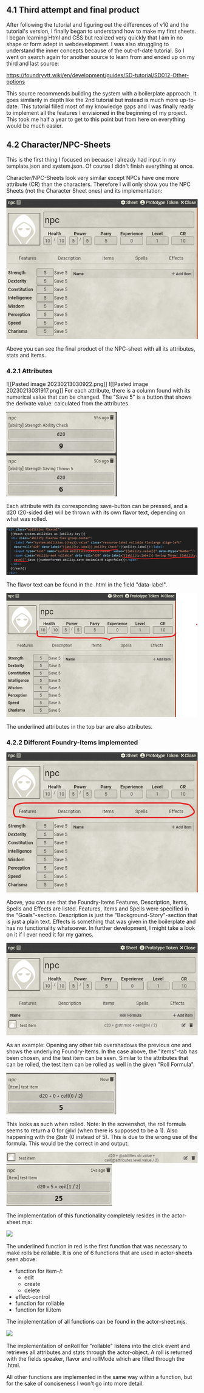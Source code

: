 

## 4.1 Third attempt and final product

After following the tutorial and figuring out the differences of v10 and the tutorial's version, I finally began to understand how to make my first sheets. I began learning Html and CSS but realized very quickly that I am in no shape or form adept in webdevelopment. I was also struggling to understand the inner concepts because of the out-of-date tutorial. So I went on search again for another source to learn from and ended up on my third and last source:

https://foundryvtt.wiki/en/development/guides/SD-tutorial/SD012-Other-options

This source recommends building the system with a boilerplate approach.
It goes similarily in depth like the 2nd tutorial but instead is much more up-to-date. This tutorial filled most of my knowledge gaps and I was finally ready to implement all the features I envisioned in the beginning of my project. This took me half a year to get to this point but from here on everything would be much easier.

## 4.2 Character/NPC-Sheets

This is the first thing I focused on because I already had input in my template.json and system.json.
Of course I didn't finish everything at once. 

Character/NPC-Sheets look very similar except NPCs have one more attribute (CR) than the characters. Therefore I will only show you the NPC Sheets (not the Character Sheet ones) and its implementation:

![](images/Pasted%20image%2020230213025918.png)

Above you can see the final product of the NPC-sheet with all its attributes, stats and items. 

### 4.2.1 Attributes

![[Pasted image 20230213030922.png]]
![[Pasted image 20230213031917.png]]
For each attribute, there is a column found with its numerical value that can be changed.
The "Save 5" is a button that shows the derivate value: calculated from the attributes.

![](images/Pasted%20image%2020230213031532.png)

Each attribute with its corresponding save-button can be pressed, and a d20 (20-sided die) will be thrown with its own flavor text, depending on what was rolled. 

![](images/Pasted%20image%2020230213032043.png)

The flavor text can be found in the .html in the field "data-label".

![](images/Pasted%20image%2020230213030944.png)

The underlined attributes in the top bar are also attributes.

### 4.2.2 Different Foundry-Items implemented

![](images/Pasted%20image%2020230213031007.png)

Above, you can see that the Foundry-Items Features, Description, Items, Spells and Effects are listed. Features, Items and Spells were specified in the "Goals"-section. Description is just the "Background-Story"-section that is just a plain text. Effects is something that was given in the boilerplate and has no functionality whatsoever. In further development, I might take a look on it if I ever need it for my games.

![](images/Pasted%20image%2020230213031046.png)

As an example: Opening any other tab overshadows the previous one and shows the underlying Foundry-Items. In the case above, the "items"-tab has been chosen, and the test item can be seen.
Similar to the attributes that can be rolled, the test item can be rolled as well in the given "Roll Formula". 

![](images/Pasted%20image%2020230213032842.png)

This looks as such when rolled.
Note: In the screenshot, the roll formula seems to return a 0 for @lvl (when there is supposed to be a 1). Also happening with the @str (0 instead of 5). This is due to the wrong use of the formula. This would be the correct in and output:

![](images/Pasted%20image%2020230213033244.png)
![](images/Pasted%20image%2020230213033258.png)

The implementation of this functionality completely resides in the actor-sheet.mjs: 

![](images/Pasted%20image%2020230213180031.png)

The underlined function in red is the first function that was necessary to make rolls be rollable.
It is one of 6 functions that are used in actor-sheets seen above:

- function for item-/:
	- edit
	- create
	- delete
- effect-control
- function for rollable
- function for li.item

The implementation of all functions can be found in the actor-sheet.mjs.

![](images/Pasted%20image%2020230214003016.png)

The implementation of onRoll for "rollable" listens into the click event and retrieves all attributes and stats through the actor-object. A roll is returned with the fields speaker, flavor and rollMode which are filled through the .html.

All other functions are implemented in the same way within a function, but for the sake of conciseness I won't go into more detail. 